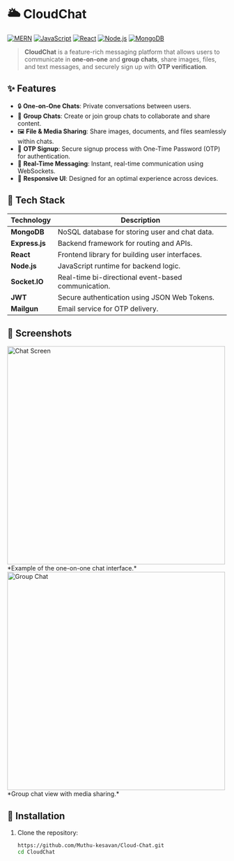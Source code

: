 # 🌥️ CloudChat

[![MERN](https://img.shields.io/badge/Stack-MERN-green)](https://developer.mozilla.org/en-US/docs/Glossary/MERN)
[![JavaScript](https://img.shields.io/badge/Language-JavaScript-yellow)](https://developer.mozilla.org/en-US/docs/Web/JavaScript)
[![React](https://img.shields.io/badge/Frontend-React-blue)](https://reactjs.org/)
[![Node.js](https://img.shields.io/badge/Backend-Node.js-orange)](https://nodejs.org/)
[![MongoDB](https://img.shields.io/badge/Database-MongoDB-brightgreen)](https://www.mongodb.com/)


> **CloudChat** is a feature-rich messaging platform that allows users to communicate in **one-on-one** and **group chats**, share images, files, and text messages, and securely sign up with **OTP verification**.

## ✨ Features

- 🔒 **One-on-One Chats**: Private conversations between users.
- 👥 **Group Chats**: Create or join group chats to collaborate and share content.
- 🖼️ **File & Media Sharing**: Share images, documents, and files seamlessly within chats.
- 🔐 **OTP Signup**: Secure signup process with One-Time Password (OTP) for authentication.
- 📅 **Real-Time Messaging**: Instant, real-time communication using WebSockets.
- 💬 **Responsive UI**: Designed for an optimal experience across devices.

## 🚀 Tech Stack

| Technology     | Description                                     |
| -------------- | ----------------------------------------------- |
| **MongoDB**    | NoSQL database for storing user and chat data.  |
| **Express.js** | Backend framework for routing and APIs.         |
| **React**      | Frontend library for building user interfaces.  |
| **Node.js**    | JavaScript runtime for backend logic.           |
| **Socket.IO**  | Real-time bi-directional event-based communication. |
| **JWT**        | Secure authentication using JSON Web Tokens.    |
| **Mailgun**    | Email service for OTP delivery.                 |

## 🎨 Screenshots

<img src="screenshot1.png" alt="Chat Screen" width="500"/>
*Example of the one-on-one chat interface.*

<img src="screenshot2.png" alt="Group Chat" width="500"/>
*Group chat view with media sharing.*

## 🔧 Installation

1. Clone the repository:

   ```bash
   https://github.com/Muthu-kesavan/Cloud-Chat.git
   cd CloudChat
   ```
